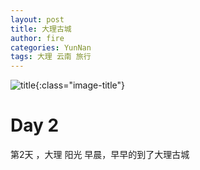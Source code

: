 ```yaml
---
layout: post
title: 大理古城
author: fire
categories: YunNan 
tags: 大理 云南 旅行
---
```


![title](https://image.sideproject.cn/titlex/titlex_006.jpg){:class="image-title"}

Day 2
===

第2天 ，大理
阳光
早晨，早早的到了大理古城 